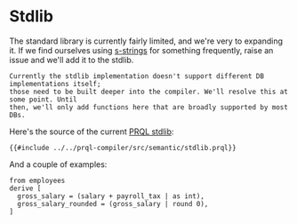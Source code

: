 # Stdlib

The standard library is currently fairly limited, and we're very to expanding
it. If we find ourselves using [s-strings](./language-features/s-strings.md) for
something frequently, raise an issue and we'll add it to the stdlib.

```admonish note
Currently the stdlib implementation doesn't support different DB implementations itself;
those need to be built deeper into the compiler. We'll resolve this at some point. Until
then, we'll only add functions here that are broadly supported by most DBs.
```

Here's the source of the current [PRQL
stdlib](https://github.com/prql/prql/blob/main/prql-compiler/src/semantic/stdlib.prql):

```prql_no_test
{{#include ../../prql-compiler/src/semantic/stdlib.prql}}
```

And a couple of examples:

```prql
from employees
derive [
  gross_salary = (salary + payroll_tax | as int),
  gross_salary_rounded = (gross_salary | round 0),
]
```
